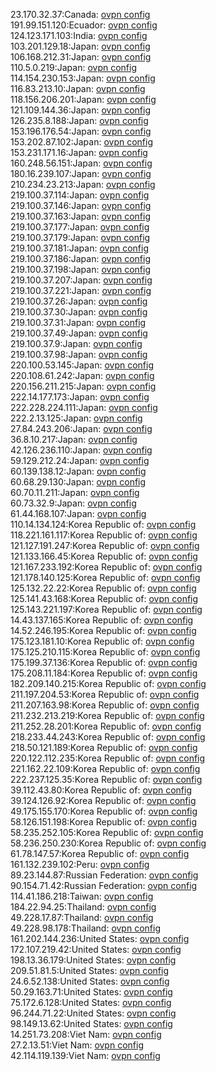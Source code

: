 23.170.32.37:Canada: [ovpn config](vpn/23_170_32_37.ovpn)  
191.99.151.120:Ecuador: [ovpn config](vpn/191_99_151_120.ovpn)  
124.123.171.103:India: [ovpn config](vpn/124_123_171_103.ovpn)  
103.201.129.18:Japan: [ovpn config](vpn/103_201_129_18.ovpn)  
106.168.212.31:Japan: [ovpn config](vpn/106_168_212_31.ovpn)  
110.5.0.219:Japan: [ovpn config](vpn/110_5_0_219.ovpn)  
114.154.230.153:Japan: [ovpn config](vpn/114_154_230_153.ovpn)  
116.83.213.10:Japan: [ovpn config](vpn/116_83_213_10.ovpn)  
118.156.206.201:Japan: [ovpn config](vpn/118_156_206_201.ovpn)  
121.109.144.36:Japan: [ovpn config](vpn/121_109_144_36.ovpn)  
126.235.8.188:Japan: [ovpn config](vpn/126_235_8_188.ovpn)  
153.196.176.54:Japan: [ovpn config](vpn/153_196_176_54.ovpn)  
153.202.87.102:Japan: [ovpn config](vpn/153_202_87_102.ovpn)  
153.231.171.16:Japan: [ovpn config](vpn/153_231_171_16.ovpn)  
160.248.56.151:Japan: [ovpn config](vpn/160_248_56_151.ovpn)  
180.16.239.107:Japan: [ovpn config](vpn/180_16_239_107.ovpn)  
210.234.23.213:Japan: [ovpn config](vpn/210_234_23_213.ovpn)  
219.100.37.114:Japan: [ovpn config](vpn/219_100_37_114.ovpn)  
219.100.37.146:Japan: [ovpn config](vpn/219_100_37_146.ovpn)  
219.100.37.163:Japan: [ovpn config](vpn/219_100_37_163.ovpn)  
219.100.37.177:Japan: [ovpn config](vpn/219_100_37_177.ovpn)  
219.100.37.179:Japan: [ovpn config](vpn/219_100_37_179.ovpn)  
219.100.37.181:Japan: [ovpn config](vpn/219_100_37_181.ovpn)  
219.100.37.186:Japan: [ovpn config](vpn/219_100_37_186.ovpn)  
219.100.37.198:Japan: [ovpn config](vpn/219_100_37_198.ovpn)  
219.100.37.207:Japan: [ovpn config](vpn/219_100_37_207.ovpn)  
219.100.37.221:Japan: [ovpn config](vpn/219_100_37_221.ovpn)  
219.100.37.26:Japan: [ovpn config](vpn/219_100_37_26.ovpn)  
219.100.37.30:Japan: [ovpn config](vpn/219_100_37_30.ovpn)  
219.100.37.31:Japan: [ovpn config](vpn/219_100_37_31.ovpn)  
219.100.37.49:Japan: [ovpn config](vpn/219_100_37_49.ovpn)  
219.100.37.9:Japan: [ovpn config](vpn/219_100_37_9.ovpn)  
219.100.37.98:Japan: [ovpn config](vpn/219_100_37_98.ovpn)  
220.100.53.145:Japan: [ovpn config](vpn/220_100_53_145.ovpn)  
220.108.61.242:Japan: [ovpn config](vpn/220_108_61_242.ovpn)  
220.156.211.215:Japan: [ovpn config](vpn/220_156_211_215.ovpn)  
222.14.177.173:Japan: [ovpn config](vpn/222_14_177_173.ovpn)  
222.228.224.111:Japan: [ovpn config](vpn/222_228_224_111.ovpn)  
222.2.13.125:Japan: [ovpn config](vpn/222_2_13_125.ovpn)  
27.84.243.206:Japan: [ovpn config](vpn/27_84_243_206.ovpn)  
36.8.10.217:Japan: [ovpn config](vpn/36_8_10_217.ovpn)  
42.126.236.110:Japan: [ovpn config](vpn/42_126_236_110.ovpn)  
59.129.212.24:Japan: [ovpn config](vpn/59_129_212_24.ovpn)  
60.139.138.12:Japan: [ovpn config](vpn/60_139_138_12.ovpn)  
60.68.29.130:Japan: [ovpn config](vpn/60_68_29_130.ovpn)  
60.70.11.211:Japan: [ovpn config](vpn/60_70_11_211.ovpn)  
60.73.32.9:Japan: [ovpn config](vpn/60_73_32_9.ovpn)  
61.44.168.107:Japan: [ovpn config](vpn/61_44_168_107.ovpn)  
110.14.134.124:Korea Republic of: [ovpn config](vpn/110_14_134_124.ovpn)  
118.221.161.117:Korea Republic of: [ovpn config](vpn/118_221_161_117.ovpn)  
121.127.191.247:Korea Republic of: [ovpn config](vpn/121_127_191_247.ovpn)  
121.133.166.45:Korea Republic of: [ovpn config](vpn/121_133_166_45.ovpn)  
121.167.233.192:Korea Republic of: [ovpn config](vpn/121_167_233_192.ovpn)  
121.178.140.125:Korea Republic of: [ovpn config](vpn/121_178_140_125.ovpn)  
125.132.22.22:Korea Republic of: [ovpn config](vpn/125_132_22_22.ovpn)  
125.141.43.168:Korea Republic of: [ovpn config](vpn/125_141_43_168.ovpn)  
125.143.221.197:Korea Republic of: [ovpn config](vpn/125_143_221_197.ovpn)  
14.43.137.165:Korea Republic of: [ovpn config](vpn/14_43_137_165.ovpn)  
14.52.246.195:Korea Republic of: [ovpn config](vpn/14_52_246_195.ovpn)  
175.123.181.10:Korea Republic of: [ovpn config](vpn/175_123_181_10.ovpn)  
175.125.210.115:Korea Republic of: [ovpn config](vpn/175_125_210_115.ovpn)  
175.199.37.136:Korea Republic of: [ovpn config](vpn/175_199_37_136.ovpn)  
175.208.11.184:Korea Republic of: [ovpn config](vpn/175_208_11_184.ovpn)  
182.209.140.215:Korea Republic of: [ovpn config](vpn/182_209_140_215.ovpn)  
211.197.204.53:Korea Republic of: [ovpn config](vpn/211_197_204_53.ovpn)  
211.207.163.98:Korea Republic of: [ovpn config](vpn/211_207_163_98.ovpn)  
211.232.213.219:Korea Republic of: [ovpn config](vpn/211_232_213_219.ovpn)  
211.252.28.201:Korea Republic of: [ovpn config](vpn/211_252_28_201.ovpn)  
218.233.44.243:Korea Republic of: [ovpn config](vpn/218_233_44_243.ovpn)  
218.50.121.189:Korea Republic of: [ovpn config](vpn/218_50_121_189.ovpn)  
220.122.112.235:Korea Republic of: [ovpn config](vpn/220_122_112_235.ovpn)  
221.162.22.109:Korea Republic of: [ovpn config](vpn/221_162_22_109.ovpn)  
222.237.125.35:Korea Republic of: [ovpn config](vpn/222_237_125_35.ovpn)  
39.112.43.80:Korea Republic of: [ovpn config](vpn/39_112_43_80.ovpn)  
39.124.126.92:Korea Republic of: [ovpn config](vpn/39_124_126_92.ovpn)  
49.175.155.170:Korea Republic of: [ovpn config](vpn/49_175_155_170.ovpn)  
58.126.151.198:Korea Republic of: [ovpn config](vpn/58_126_151_198.ovpn)  
58.235.252.105:Korea Republic of: [ovpn config](vpn/58_235_252_105.ovpn)  
58.236.250.230:Korea Republic of: [ovpn config](vpn/58_236_250_230.ovpn)  
61.78.147.57:Korea Republic of: [ovpn config](vpn/61_78_147_57.ovpn)  
161.132.239.102:Peru: [ovpn config](vpn/161_132_239_102.ovpn)  
89.23.144.87:Russian Federation: [ovpn config](vpn/89_23_144_87.ovpn)  
90.154.71.42:Russian Federation: [ovpn config](vpn/90_154_71_42.ovpn)  
114.41.186.218:Taiwan: [ovpn config](vpn/114_41_186_218.ovpn)  
184.22.94.25:Thailand: [ovpn config](vpn/184_22_94_25.ovpn)  
49.228.17.87:Thailand: [ovpn config](vpn/49_228_17_87.ovpn)  
49.228.98.178:Thailand: [ovpn config](vpn/49_228_98_178.ovpn)  
161.202.144.236:United States: [ovpn config](vpn/161_202_144_236.ovpn)  
172.107.219.42:United States: [ovpn config](vpn/172_107_219_42.ovpn)  
198.13.36.179:United States: [ovpn config](vpn/198_13_36_179.ovpn)  
209.51.81.5:United States: [ovpn config](vpn/209_51_81_5.ovpn)  
24.6.52.138:United States: [ovpn config](vpn/24_6_52_138.ovpn)  
50.29.163.71:United States: [ovpn config](vpn/50_29_163_71.ovpn)  
75.172.6.128:United States: [ovpn config](vpn/75_172_6_128.ovpn)  
96.244.71.22:United States: [ovpn config](vpn/96_244_71_22.ovpn)  
98.149.13.62:United States: [ovpn config](vpn/98_149_13_62.ovpn)  
14.251.73.208:Viet Nam: [ovpn config](vpn/14_251_73_208.ovpn)  
27.2.13.51:Viet Nam: [ovpn config](vpn/27_2_13_51.ovpn)  
42.114.119.139:Viet Nam: [ovpn config](vpn/42_114_119_139.ovpn)  
